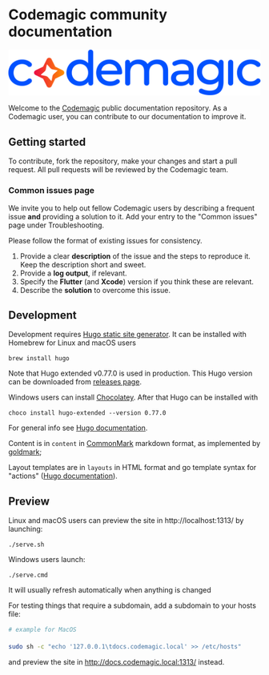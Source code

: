 # Codemagic community documentation

![codemagic-banner](assets/media/logo_banner.svg)

Welcome to the [Codemagic](https://codemagic.io/start/) public documentation repository. As a Codemagic user, you can contribute to our documentation to improve it.

## Getting started

To contribute, fork the repository, make your changes and start a pull request. All pull requests will be reviewed by the Codemagic team.

### Common issues page

We invite you to help out fellow Codemagic users by describing a frequent issue **and** providing a solution to it. Add your entry to the "Common issues" page under Troubleshooting.

Please follow the format of existing issues for consistency.

1. Provide a clear **description** of the issue and the steps to reproduce it. Keep the description short and sweet.
2. Provide a **log output**, if relevant.
3. Specify the **Flutter** (and **Xcode**) version if you think these are relevant.
4. Describe the **solution** to overcome this issue.

## Development

Development requires [Hugo static site generator](https://gohugo.io). It can be installed with Homebrew for Linux and macOS users
 
```
brew install hugo
```

Note that Hugo extended v0.77.0 is used in production. This Hugo version can be downloaded from [releases page](https://github.com/gohugoio/hugo/releases/tag/v0.77.0).

Windows users can install [Chocolatey](https://chocolatey.org/install). After that Hugo can be installed with

```
choco install hugo-extended --version 0.77.0
```

For general info see [Hugo documentation](https://gohugo.io/documentation/).

Content is in `content` in [CommonMark](https://commonmark.org/help/) markdown format, as implemented by [goldmark](https://github.com/yuin/goldmark);

Layout templates are in `layouts` in HTML format and go template syntax for "actions" ([Hugo documentation](https://gohugo.io/templates/introduction/)).

## Preview

Linux and macOS users can preview the site in http://localhost:1313/ by launching:

```
./serve.sh
```

Windows users launch:

```
./serve.cmd
```

It will usually refresh automatically when anything is changed

For testing things that require a subdomain, add a subdomain to your hosts file:

```bash
# example for MacOS

sudo sh -c "echo '127.0.0.1\tdocs.codemagic.local' >> /etc/hosts"
```

and preview the site in http://docs.codemagic.local:1313/ instead.

